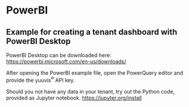 # PowerBI
## Example for creating a tenant dashboard with PowerBI Desktop

PowerBI Desktop can be downloaded here:
https://powerbi.microsoft.com/en-us/downloads/

After opening the PowerBI example file, open the PowerQuery editor and provide the yuuvis<sup>®</sup> API key.

Should you not have any data in your tenant, try out the Python code, provided as Jupyter notebook.
https://jupyter.org/install
